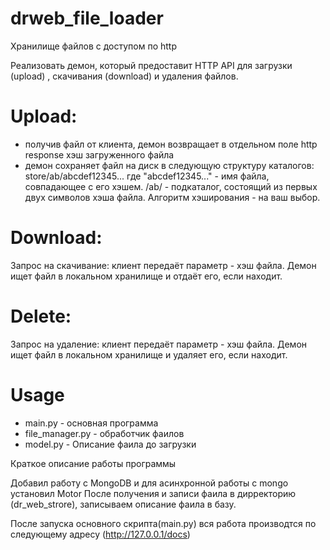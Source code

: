 # drweb_file_loader
Хранилище файлов с доступом по http

Реализовать демон, который предоставит HTTP API для загрузки (upload) ,
скачивания (download) и удаления файлов.

# Upload:
- получив файл от клиента, демон возвращает в отдельном поле http
response хэш загруженного файла
- демон сохраняет файл на диск в следующую структуру каталогов:
    store/ab/abcdef12345...
где "abcdef12345..." - имя файла, совпадающее с его хэшем.
/ab/  - подкаталог, состоящий из первых двух символов хэша файла.
Алгоритм хэширования - на ваш выбор.

# Download:
Запрос на скачивание: клиент передаёт параметр - хэш файла. Демон ищет
файл в локальном хранилище и отдаёт его, если находит.

# Delete:
Запрос на удаление: клиент передаёт параметр - хэш файла. Демон ищет
файл в локальном хранилище и удаляет его, если находит.

# Usage
- main.py - основная программа
- file_manager.py - обработчик фаилов
- model.py - Описание фаила до загрузки

Краткое описание работы программы

Добавил работу с MongoDB и для асинхронной работы с mongo установил Motor
После получения и записи фаила в дирректорию (dr_web_strore),
записываем описание фаила в базу.

После запуска основного скрипта(main.py) вся работа производтся по следующему
адресу (http://127.0.0.1/docs)

